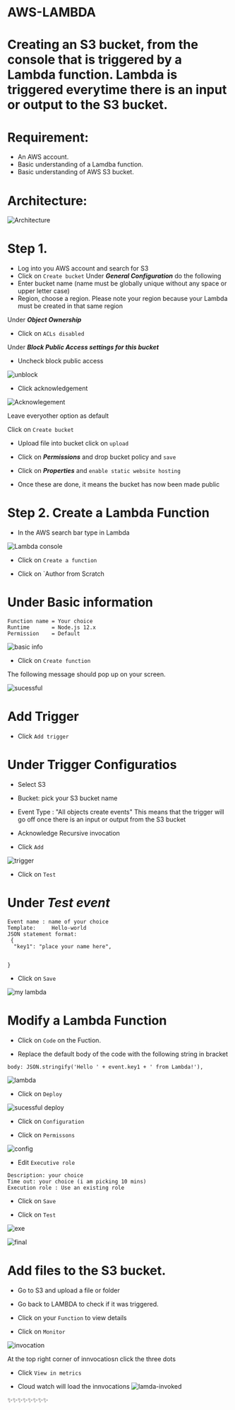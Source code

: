 #  AWS-LAMBDA

# Creating an S3 bucket, from the console that is triggered by a Lambda function. Lambda is triggered everytime there is an input or output to the S3 bucket.

# Requirement:

- An AWS account.
- Basic understanding of a Lamdba function.
- Basic understanding of AWS S3 bucket.

# Architecture:

![Architecture](./images/architecture-lambda.png)

# Step 1.
- Log into you AWS account and search for S3
- Click on `Create bucket`
Under ***General Configuration*** do the following
- Enter bucket name (name must be globally unique without any space or upper letter case)
- Region, choose a region. Please note your region because your Lambda must be created in that same region

Under ***Object Ownership***
- Click on `ACLs disabled`

Under ***Block Public Access settings for this bucket***
- Uncheck block public access 

![unblock](./images/grant-access.png)

- Click acknowledgement

![Acknowlegement](./images/acknowledge.png)

Leave everyother option as default

Click on `Create bucket`

- Upload file into bucket click on `upload`

- Click on ***Permissions*** and drop bucket policy and `save`

- Click on ***Properties*** and `enable static website hosting`

- Once these are done, it means the bucket has now been made public 

# Step 2. Create a Lambda Function

- In the AWS search bar type in Lambda

![Lambda console](./images/lambda.png)

- Click on `Create a function`

- Click on `Author from Scratch

# Under Basic information

```
Function name = Your choice
Runtime       = Node.js 12.x
Permission    = Default
```
![basic info](./images/basic-info.png)

- Click on `Create function`

The following message should pop up on your screen. 

![sucessful](./images/function-created.png)
# Add Trigger

- Click  `Add trigger`

# Under Trigger Configuratios

- Select S3

- Bucket: pick your S3 bucket name

- Event Type : "All objects create events"
This means that the trigger will go off once there is an input or output from the S3 bucket

- Acknowledge  Recursive invocation 

- Click `Add`

![trigger](./images/trigger-success.png)

- Click on `Test`

#  Under ***Test event***

```
Event name : name of your choice
Template:     Hello-world
JSON statement format: 
 {
  "key1": "place your name here",
  
  
}
```
- Click on `Save`

![my lambda](./images/mylambda.png)

# Modify a Lambda Function

- Click on `Code` on the Fuction.

- Replace the  default body of the  code with the following string in bracket

```
body: JSON.stringify('Hello ' + event.key1 + ' from Lambda!'),

```
![lambda](./images/codeJSON.png)

- Click on `Deploy`

![sucessful deploy](./images/sucessful-deploy.png)

- Click on `Configuration`

- Click on `Permissons`

![config](./images/cofig-perm.png)

- Edit `Executive role`

```
Description: your choice
Time out: your choice (i am picking 10 mins)
Execution role : Use an existing role
```
- Click on `Save`

- Click on `Test`

![exe](./images/lamda-execute.png)

![final](./images/execution-result.png)

# Add files to the S3 bucket.

- Go to S3 and upload a file or folder

- Go back to LAMBDA to check if it was triggered.

- Click on your `Function` to view details

- Click on `Monitor`

![invocation](./images/innvocations.png)

At the top right corner of innvocatiosn click the three dots

- Click `View in metrics`

- Cloud watch will load the innvocations
![lamda-invoked](./images/Lambda-triggered.png)

✨✨✨✨✨✨✨✨
















